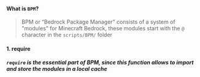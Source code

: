 #### What is `BPM`?
> BPM or “Bedrock Package Manager” consists of a system of "modules" for Minecraft Bedrock, these modules start with the `@` character in the `scripts/BPM/` folder

#### **1.** require
##### `require` is the essential part of BPM, since this function allows to import and store the modules in a local cache 